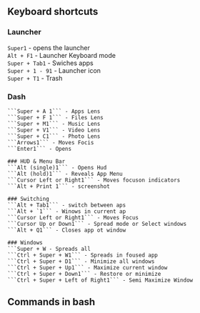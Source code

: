 
## Keyboard shortcuts

### Launcher  
```Super1``` - opens the launcher  
```Alt + F1``` - Launcher Keyboard mode  
```Super + Tab1``` - Swiches apps  
```Super + 1 - 91``` - Launcher icon  
```Super + T1``` - Trash  

### Dash  
```Super - Home  
```Super + A 1``` - Apps Lens  
```Super + F 1``` - Files Lens  
```Super + M1``` - Music Lens  
```Super + V1``` - Video Lens  
```Super + C1``` - Photo Lens  
```Arrows1``` - Moves Focis  
```Enter1``` - Opens  

### HUD & Menu Bar  
```Alt (single)1``` - Opens Hud  
```Alt (hold)1``` - Reveals App Menu  
```Cursor Left or Right1``` - Moves focuson indicators  
```Alt + Print 1``` - screenshot  

### Switching  
```Alt + Tab1``` - switch between aps  
```Alt + `1``` - Winows in current ap  
```Cursor Left or Right1``` - Moves Focus     
```Cursor Up or Down1``` - Spread mode or Select windows   
```Alt + Q1``` - Closes app ot window  

### Windows   
```Super + W - Spreads all   
```Ctrl + Super + W1``` - Spreads in foused app   
```Ctrl + Super + D1``` - Minimize all windows   
```Ctrl + Super + Up1``` - Maximize current window   
```Ctrl + Super + Down1``` - Restore or minimize   
```Ctrl + Super + Left of Right1``` - Semi Maximize Window   
```
## Commands in bash  
```bash  

```
